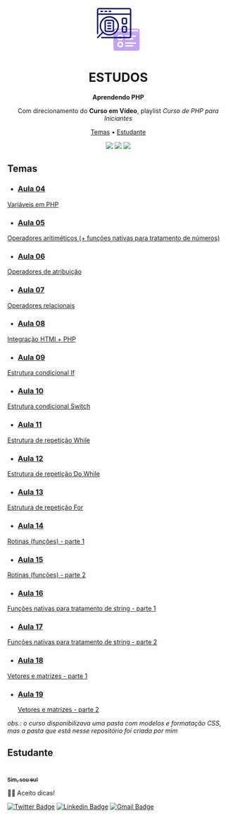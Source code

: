 <div align='center'>
 <img src='.imagens/icone.png' width=100>
</div>
<h1 align="center">ESTUDOS</h1>
<div align="center">

  **Aprendendo PHP**

</div>
<p align="center">Com direcionamento do <b>Curso em Vídeo</b>, playlist <i>Curso de PHP para Iniciantes</i></p>


<p align="center">
 <a href="#objetivo">Temas</a> • 
 <a href="#autor">Estudante</a>
</p>

<div align='center'>
  <img src='https://img.shields.io/static/v1?label=--------------------&message=--------------------&color=788BFF&style=flat-square'>
  <img src='https://img.shields.io/static/v1?label=--------------------&message=--------------------&color=788BFF&style=flat-square'> 
  <img src='https://img.shields.io/static/v1?label=--------------------&message=--------------------&color=788BFF&style=flat-square'> 
</div>

<h2 id='objetivo'>Temas</h2>

* <h3><a href="https://github.com/laribrito/estudosPHP/tree/main/aula04">Aula 04</h3>

Variáveis em PHP

* <h3><a href="https://github.com/laribrito/estudosPHP/tree/main/aula05">Aula 05</h3>

Operadores aritiméticos (+ funções nativas para tratamento de números)

* <h3><a href="https://github.com/laribrito/estudosPHP/tree/main/aula06">Aula 06</h3>

Operadores de atribuição

* <h3><a href="https://github.com/laribrito/estudosPHP/tree/main/aula07">Aula 07</h3>

Operadores relacionais

* <h3><a href="https://github.com/laribrito/estudosPHP/tree/main/aula08">Aula 08</h3>

Integração HTMl + PHP

* <h3><a href="https://github.com/laribrito/estudosPHP/tree/main/aula09">Aula 09</h3>

Estrutura condicional If

* <h3><a href="https://github.com/laribrito/estudosPHP/tree/main/aula10">Aula 10</h3>

Estrutura condicional Switch

* <h3><a href="https://github.com/laribrito/estudosPHP/tree/main/aula11">Aula 11</h3>

Estrutura de repetição While

* <h3><a href="https://github.com/laribrito/estudosPHP/tree/main/aula12">Aula 12</h3>

Estrutura de repetição Do While

* <h3><a href="https://github.com/laribrito/estudosPHP/tree/main/aula13">Aula 13</h3>

Estrutura de repetição For

* <h3><a href="https://github.com/laribrito/estudosPHP/tree/main/aula14">Aula 14</h3>

Rotinas (funções) - parte 1

* <h3><a href="https://github.com/laribrito/estudosPHP/tree/main/aula15">Aula 15</h3>

Rotinas (funções) - parte 2

* <h3><a href="https://github.com/laribrito/estudosPHP/tree/main/aula16">Aula 16</h3>

Funções nativas para tratamento de string - parte 1

* <h3><a href="https://github.com/laribrito/estudosPHP/tree/main/aula17">Aula 17</h3>

Funções nativas para tratamento de string - parte 2

* <h3><a href="https://github.com/laribrito/estudosPHP/tree/main/aula18">Aula 18</h3>

Vetores e matrizes - parte 1

* <h3><a href="https://github.com/laribrito/estudosPHP/tree/main/aula19">Aula 19</h3>

  Vetores e matrizes - parte 2</a>

*obs.: o curso disponibilizava uma pasta com modelos e formatação CSS, mas a pasta que está nesse repositório foi criada por mim*

<h2 id='autor'> Estudante </h2>
<a href="https://github.com/laribrito">
 <img style="border-radius: 50%;" src="https://avatars.githubusercontent.com/laribrito" width="100px;" alt=""/>
 <br />
 <sub><b>Sim, sou eu!</b></sub></a>

👋🏽 Aceito dicas!

[![Twitter Badge](https://img.shields.io/badge/-@laribrit0-1ca0f1?style=flat-square&labelColor=1ca0f1&logo=twitter&logoColor=white&link=https://twitter.com/laribrit0)](https://twitter.com/laribrit0) 
[![Linkedin Badge](https://img.shields.io/badge/-Larissa-blue?style=flat-square&logo=Linkedin&logoColor=white&link=https://www.linkedin.com/in/larissa-brit0/)](https://www.linkedin.com/in/larissa-brit0/) 
[![Gmail Badge](https://img.shields.io/badge/-lary.29.ds@gmail.com-c14438?style=flat-square&logo=Gmail&logoColor=white&link=mailto:lary.29.ds@gmail.com)](mailto:lary.29.ds@gmail.com)
